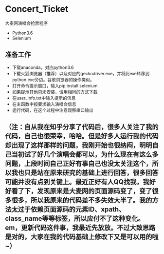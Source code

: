 # Concert_Ticket
大麦网演唱会抢票程序
* Python3.6
* Selenium
## 准备工作
* 下载anaconda，对应python3.6
* 下载火狐浏览器（推荐）以及对应的geckodriver.exe，并将此exe转移到python.exe旁边。谷歌浏览器的操作类似。
* 打开命令提示窗口，输入pip install selenium
* 如果提示其他包未安装，请用相同的方式下载
* 在user_info.txt中输入提示的信息
* 在主函数中按要求输入演唱会信息
* 运行代码，在这个过程中注意观察串口输出

## （注：自从我在知乎分享了代码后，很多人关注了我的代码，自己也很荣幸，哈哈。但是好多人运行我的代码却出现了这样那样的问题，我刚开始也很纳闷，明明自己当初试了好几个演唱会都可以，为什么现在有这么多问题，上段时间自己正好有事自己也没太关注这个，所以我也只是站在原来研究的基础上进行回答，很多回答可能并没有点到关键上。最近正好有人QQ找我，我好好看了下，发现原来是大麦网的页面源码变了，变了很多很多，所以我原来的代码差不多失效大半了。我的方法太过于依赖页面源码的元素ID、xpath、class_name等等标签，所以应付不了这种变化。em，更新代码这件事，我最近先放放。不过大致思路是对的，大家在我的代码基础上修改下又是可以用的啦~）
